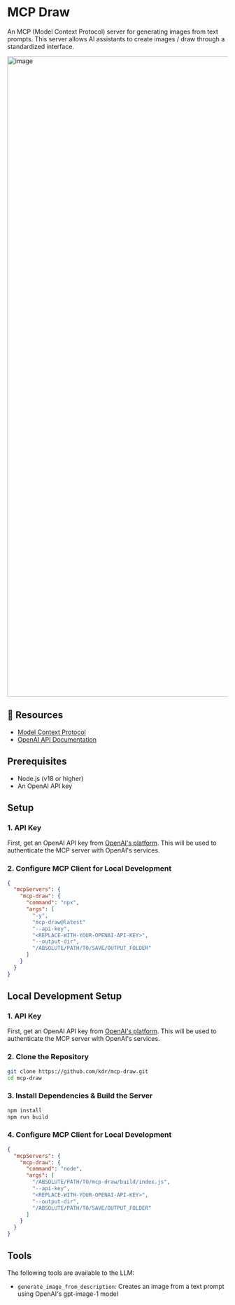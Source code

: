 # MCP Draw

An MCP (Model Context Protocol) server for generating images from text prompts. This server allows AI assistants to create images / draw through a standardized interface.

<img width="1463" alt="image" src="https://github.com/user-attachments/assets/afbef817-91ab-4b31-a2bf-73cb0d0b6758" />


## 📖 Resources

- [Model Context Protocol](https://modelcontextprotocol.io/introduction)
- [OpenAI API Documentation](https://platform.openai.com/docs/api-reference)

## Prerequisites

- Node.js (v18 or higher)
- An OpenAI API key

## Setup

### 1. API Key

First, get an OpenAI API key from [OpenAI's platform](https://platform.openai.com/api-keys). This will be used to authenticate the MCP server with OpenAI's services.

### 2. Configure MCP Client for Local Development

```json
{
  "mcpServers": {
    "mcp-draw": {
      "command": "npx",
      "args": [
        "-y",
        "mcp-draw@latest"
        "--api-key",
        "<REPLACE-WITH-YOUR-OPENAI-API-KEY>",
        "--output-dir",
        "/ABSOLUTE/PATH/TO/SAVE/OUTPUT_FOLDER"
      ]
    }
  }
}
```

## Local Development Setup

### 1. API Key

First, get an OpenAI API key from [OpenAI's platform](https://platform.openai.com/api-keys). This will be used to authenticate the MCP server with OpenAI's services.

### 2. Clone the Repository

```bash
git clone https://github.com/kdr/mcp-draw.git
cd mcp-draw
```

### 3. Install Dependencies & Build the Server

```bash
npm install
npm run build
```

### 4. Configure MCP Client for Local Development

```json
{
  "mcpServers": {
    "mcp-draw": {
      "command": "node",
      "args": [
        "/ABSOLUTE/PATH/TO/mcp-draw/build/index.js",
        "--api-key",
        "<REPLACE-WITH-YOUR-OPENAI-API-KEY>",
        "--output-dir",
        "/ABSOLUTE/PATH/TO/SAVE/OUTPUT_FOLDER"
      ]
    }
  }
}
```

## Tools

The following tools are available to the LLM:

- `generate_image_from_description`: Creates an image from a text prompt using OpenAI's gpt-image-1 model
